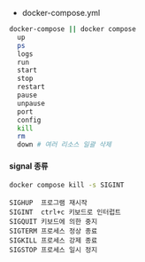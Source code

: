  - docker-compose.yml

```sh
docker-compose || docker compose
  up
  ps
  logs
  run
  start
  stop
  restart
  pause
  unpause
  port
  config
  kill
  rm
  down # 여러 리소스 일괄 삭제
```

#### signal 종류

```sh
docker compose kill -s SIGINT
```

```
SIGHUP  프로그램 재시작
SIGINT  ctrl+c 키보드로 인터럽트
SIGQUIT 키보드에 의한 중지
SIGTERM 프로세스 정상 종료
SIGKILL 프로세스 강제 종료
SIGSTOP 프로세스 일시 정지
```

